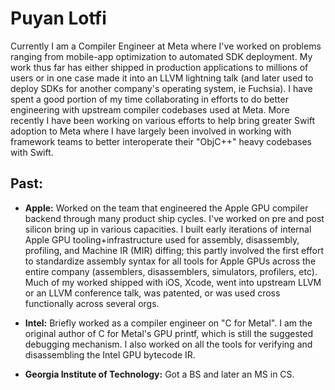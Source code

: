 # Puyan Lotfi

Currently I am a Compiler Engineer at Meta where I've worked on problems ranging from mobile-app optimization to automated SDK deployment. My work thus far has either shipped in production applications to millions of users or in one case made it into an LLVM lightning talk (and later used to deploy SDKs for another company's operating system, ie Fuchsia). I have spent a good portion of my time collaborating in efforts to do better engineering with upstream compiler codebases used at Meta. More recently I have been working on various efforts to help bring greater Swift adoption to Meta where I have largely been involved in working with framework teams to better interoperate their "ObjC++" heavy codebases with Swift.

## Past:

* **Apple:** Worked on the team that engineered the Apple GPU compiler backend through many product ship cycles. I've worked on pre and post silicon bring up in various capacities. I built early iterations of internal Apple GPU tooling+infrastructure used for assembly, disassembly, profiling, and Machine IR (MIR) diffing; this partly involved the first effort to standardize assembly syntax for all tools for Apple GPUs across the entire company (assemblers, disassemblers, simulators, profilers, etc). Much of my worked shipped with iOS, Xcode, went into upstream LLVM or an LLVM conference talk, was patented, or was used cross functionally across several orgs. 

* **Intel:** Briefly worked as a compiler engineer on "C for Metal". I am the original author of C for Metal's GPU printf, which is still the suggested debugging mechanism. I also worked on all the tools for verifying and disassembling the Intel GPU bytecode IR. 

* **Georgia Institute of Technology:** Got a BS and later an MS in CS.
